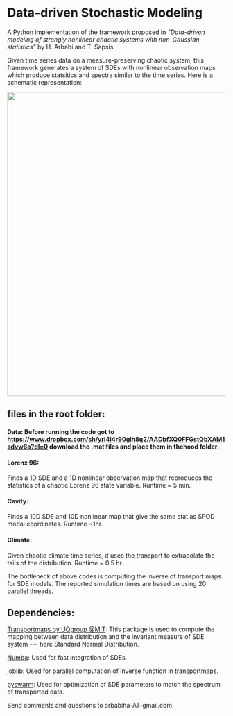 # Data-driven Stochastic Modeling
A Python implementation of the framework proposed in  *"Data-driven modeling of strongly nonlinear chaotic systems with non-Gaussian statistics"*
 by H. Arbabi and T. Sapsis.
 
Given time series data on a measure-preserving chaotic system, this framework generates a system of SDEs with nonlinear observation maps which produce statsitics and spectra similar to the time series. Here is a schematic representation:

<img src="https://github.com/arbabiha/StochasticModelingwData/blob/master/thehood/FrameworkSketch.png" width="700">

## files in the root folder:

#### Data: Before running the code got to https://www.dropbox.com/sh/yri4i4r90glh8q2/AADbfXQ0FFGstQbXAM1sdvw6a?dl=0 download the .mat files and place them in thehood folder.

#### Lorenz 96: 
Finds a 1D SDE and a 1D nonlinear observation map that reproduces the statistics of a chaotic Lorenz 96 state variable. Runtime ~ 5 min.

#### Cavity: 
Finds a 10D SDE and 10D nonlinear map that give the same stat as SPOD modal coordinates. Runtime ~1hr.

#### Climate: 
Given chaotic climate time series, it uses the transport to extrapolate the tails of the distribution. Runtime ~ 0.5 hr.

The bottleneck of above codes is computing the inverse of transport maps for SDE models. The reported simulation times are based on using 20 parallel threads.

## Dependencies:

[Transportmaps by UQgroup @MIT](https://transportmaps.mit.edu/docs/): This package is used to compute the mapping between data distribution and the invariant measure of SDE system --- here Standard Normal Distribution.

[Numba](https://numba.pydata.org/): Used for fast integration of SDEs.

[joblib](https://joblib.readthedocs.io/en/latest/): Used for parallel computation of inverse function in transportmaps.

[pyswarm](https://pythonhosted.org/pyswarm/): Used for optimization of SDE parameters to match the spectrum of transported data.

Send comments and questions to arbabiha-AT-gmail.com.

